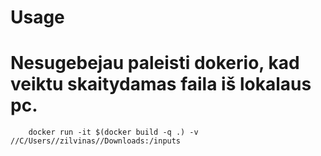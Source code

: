 # Usage
# Nesugebejau paleisti dokerio, kad veiktu skaitydamas faila iš lokalaus pc.
```
    docker run -it $(docker build -q .) -v //C/Users//zilvinas//Downloads:/inputs
```